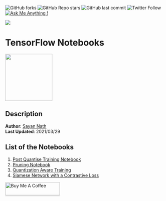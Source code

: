 ![GitHub forks](https://img.shields.io/github/forks/sayannath/Tensorflow-Notebooks?style=for-the-badge)
![GitHub Repo stars](https://img.shields.io/github/stars/sayannath/Tensorflow-Notebooks?style=for-the-badge)
![GitHub last commit](https://img.shields.io/github/last-commit/sayannath/Tensorflow-Notebooks?style=for-the-badge)
![Twitter Follow](https://img.shields.io/twitter/follow/sayannath2350?style=for-the-badge)
[![Ask Me Anything !](https://img.shields.io/badge/Ask%20me-anything-1abc9c.svg?style=for-the-badge)](https://gitHub.com/sayannath)

<a href="https://github.com/sayannath/MIRNet-Flutter/graphs/contributors">
  <img src="https://contrib.rocks/image?repo=sayannath/Tensorflow-Notebooks" />
</a>

# TensorFlow Notebooks
<img height=150 width=150 src="https://colab.research.google.com/img/colab_favicon_256px.png">

## Description

**Author**: [Sayan Nath](https://sayannath.biz/)<br>
**Last Updated**: 2021/03/29

## List of the Notebooks

1. [Post Quantise Training Notebook](https://colab.research.google.com/drive/1EysBC5PHJcg5dp9Qaj59t8jaHc_7JfgV?usp=sharing)
2. [Pruning Notebook](https://colab.research.google.com/drive/1sYTDxGSxN3B3KzbZM94ths1zuvkNqiA7?usp=sharing)
3. [Quantization Aware Training](https://colab.research.google.com/drive/1Wdso2N_76E8Xxniqd4C6T1sV5BuhKN1o?usp=sharing)
4. [Siamese Network with a Contrastive Loss]()

<a href="https://www.buymeacoffee.com/sayannath235" target="_blank"><img src="https://www.buymeacoffee.com/assets/img/custom_images/orange_img.png" alt="Buy Me A Coffee" style="height: 41px !important;width: 174px !important;box-shadow: 0px 3px 2px 0px rgba(190, 190, 190, 0.5) !important;-webkit-box-shadow: 0px 3px 2px 0px rgba(190, 190, 190, 0.5) !important;" ></a>
